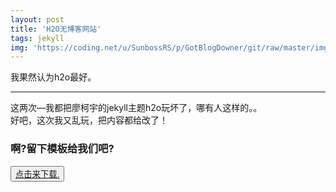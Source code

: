 ```yaml
---
layout: post
title: 'H2O无博客网站'
tags: jekyll
img: 'https://coding.net/u/SunbossRS/p/GotBlogDowner/git/raw/master/img/MakeJekyllH2O/cover-NoBlogSet.jpg'
---
```


我果然认为h2o最好。

---

这两次—我都把廖柯宇的jekyll主题h2o玩坏了，哪有人这样的。。  
好吧，这次我又乱玩，把内容都给改了！
 
### 啊?留下模板给我们吧?   

<button><a href="https://gitee.com/srsyrzz/repository/raw/master/blogfile/h2of/h2oNoBlogWebsiteModel.zip">点击来下载.</a></button>

